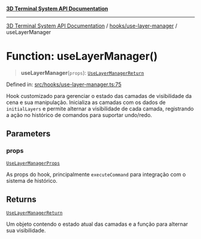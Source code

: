 [**3D Terminal System API Documentation**](../../../README.md)

***

[3D Terminal System API Documentation](../../../README.md) / [hooks/use-layer-manager](../README.md) / useLayerManager

# Function: useLayerManager()

> **useLayerManager**(`props`): [`UseLayerManagerReturn`](../interfaces/UseLayerManagerReturn.md)

Defined in: [src/hooks/use-layer-manager.ts:75](https://github.com/Dicommunitas/ThreeJS_Terminal_3D/blob/99674efc74a324fa412d902012012a3688e22f0e/src/hooks/use-layer-manager.ts#L75)

Hook customizado para gerenciar o estado das camadas de visibilidade da cena e sua manipulação.
Inicializa as camadas com os dados de `initialLayers` e permite alternar a visibilidade
de cada camada, registrando a ação no histórico de comandos para suportar undo/redo.

## Parameters

### props

[`UseLayerManagerProps`](../interfaces/UseLayerManagerProps.md)

As props do hook, principalmente `executeCommand` para
                                    integração com o sistema de histórico.

## Returns

[`UseLayerManagerReturn`](../interfaces/UseLayerManagerReturn.md)

Um objeto contendo o estado atual das camadas e a função
                                 para alternar sua visibilidade.
